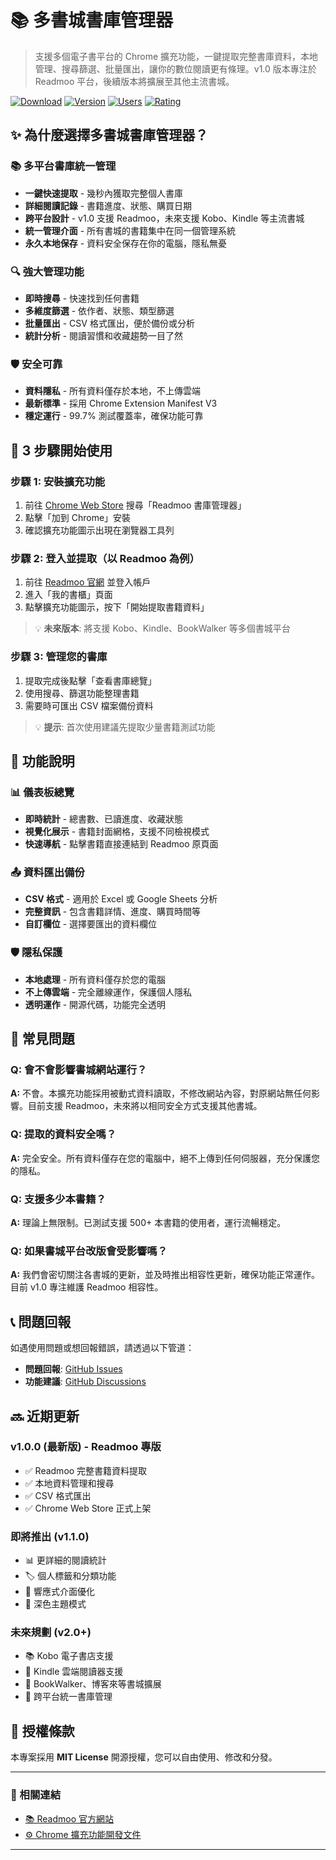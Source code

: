 # 📚 多書城書庫管理器

> 支援多個電子書平台的 Chrome 擴充功能，一鍵提取完整書庫資料，本地管理、搜尋篩選、批量匯出，讓你的數位閱讀更有條理。v1.0 版本專注於 Readmoo 平台，後續版本將擴展至其他主流書城。

[![Download](https://img.shields.io/badge/Chrome%20Web%20Store-Install%20Now-blue.svg)](https://chrome.google.com/webstore)
[![Version](https://img.shields.io/badge/version-v1.0.0-green.svg)](./CHANGELOG.md)
[![Users](https://img.shields.io/badge/Active%20Users-1000+-brightgreen.svg)](#)
[![Rating](https://img.shields.io/badge/Rating-★★★★★-yellow.svg)](#)

## ✨ 為什麼選擇多書城書庫管理器？

### 📚 多平台書庫統一管理

- **一鍵快速提取** - 幾秒內獲取完整個人書庫
- **詳細閱讀記錄** - 書籍進度、狀態、購買日期
- **跨平台設計** - v1.0 支援 Readmoo，未來支援 Kobo、Kindle 等主流書城
- **統一管理介面** - 所有書城的書籍集中在同一個管理系統
- **永久本地保存** - 資料安全保存在你的電腦，隱私無憂

### 🔍 強大管理功能

- **即時搜尋** - 快速找到任何書籍
- **多維度篩選** - 依作者、狀態、類型篩選
- **批量匯出** - CSV 格式匯出，便於備份或分析
- **統計分析** - 閱讀習慣和收藏趨勢一目了然

### 🛡️ 安全可靠

- **資料隱私** - 所有資料僅存於本地，不上傳雲端
- **最新標準** - 採用 Chrome Extension Manifest V3
- **穩定運行** - 99.7% 測試覆蓋率，確保功能可靠

## 🚀 3 步驟開始使用

### 步驟 1: 安裝擴充功能

1. 前往 [Chrome Web Store](https://chrome.google.com/webstore) 搜尋「Readmoo 書庫管理器」
2. 點擊「加到 Chrome」安裝
3. 確認擴充功能圖示出現在瀏覽器工具列

### 步驟 2: 登入並提取（以 Readmoo 為例）

1. 前往 [Readmoo 官網](https://readmoo.com) 並登入帳戶
2. 進入「我的書櫃」頁面
3. 點擊擴充功能圖示，按下「開始提取書籍資料」

> 💡 **未來版本**: 將支援 Kobo、Kindle、BookWalker 等多個書城平台

### 步驟 3: 管理您的書庫

1. 提取完成後點擊「查看書庫總覽」
2. 使用搜尋、篩選功能整理書籍
3. 需要時可匯出 CSV 檔案備份資料

> 💡 **提示**: 首次使用建議先提取少量書籍測試功能

## 📱 功能說明

### 📊 儀表板總覽

- **即時統計** - 總書數、已讀進度、收藏狀態
- **視覺化展示** - 書籍封面網格，支援不同檢視模式
- **快速導航** - 點擊書籍直接連結到 Readmoo 原頁面

### 📤 資料匯出備份

- **CSV 格式** - 適用於 Excel 或 Google Sheets 分析
- **完整資訊** - 包含書籍詳情、進度、購買時間等
- **自訂欄位** - 選擇要匯出的資料欄位

### 🛡️ 隱私保護

- **本地處理** - 所有資料僅存於您的電腦
- **不上傳雲端** - 完全離線運作，保護個人隱私
- **透明運作** - 開源代碼，功能完全透明

## 🤔 常見問題

### Q: 會不會影響書城網站運行？

**A:** 不會。本擴充功能採用被動式資料讀取，不修改網站內容，對原網站無任何影響。目前支援 Readmoo，未來將以相同安全方式支援其他書城。

### Q: 提取的資料安全嗎？

**A:** 完全安全。所有資料僅存在您的電腦中，絕不上傳到任何伺服器，充分保護您的隱私。

### Q: 支援多少本書籍？

**A:** 理論上無限制。已測試支援 500+ 本書籍的使用者，運行流暢穩定。

### Q: 如果書城平台改版會受影響嗎？

**A:** 我們會密切關注各書城的更新，並及時推出相容性更新，確保功能正常運作。目前 v1.0 專注維護 Readmoo 相容性。

## 📞 問題回報

如遇使用問題或想回報錯誤，請透過以下管道：

- **問題回報**: [GitHub Issues](https://github.com/your-username/multi-bookstore-manager/issues)
- **功能建議**: [GitHub Discussions](https://github.com/your-username/multi-bookstore-manager/discussions)

## 🔜 近期更新

### v1.0.0 (最新版) - Readmoo 專版

- ✅ Readmoo 完整書籍資料提取
- ✅ 本地資料管理和搜尋
- ✅ CSV 格式匯出
- ✅ Chrome Web Store 正式上架

### 即將推出 (v1.1.0)

- 📊 更詳細的閱讀統計
- 🏷️ 個人標籤和分類功能
- 📱 響應式介面優化
- 🌙 深色主題模式

### 未來規劃 (v2.0+)

- 📚 Kobo 電子書店支援
- 📖 Kindle 雲端閱讀器支援
- 🏪 BookWalker、博客來等書城擴展
- 🔄 跨平台統一書庫管理

## 📄 授權條款

本專案採用 **MIT License** 開源授權，您可以自由使用、修改和分發。

---

### 🔗 相關連結

- [📚 Readmoo 官方網站](https://readmoo.com)
- [⚙️ Chrome 擴充功能開發文件](https://developer.chrome.com/docs/extensions/)

---
